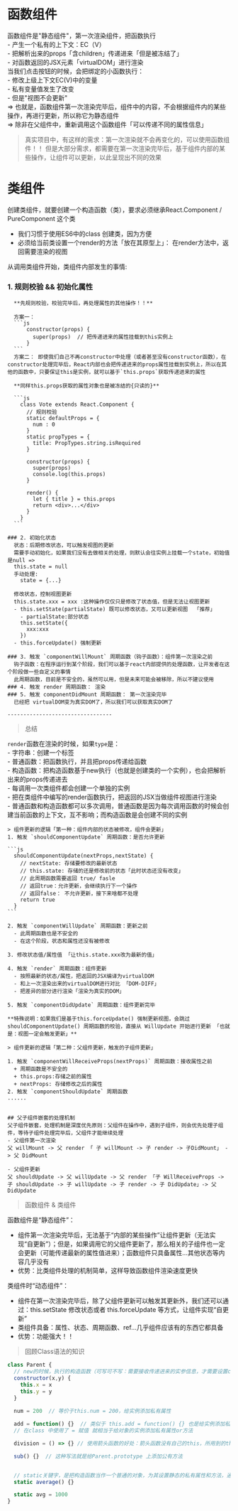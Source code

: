 # 函数组件  

  函数组件是"静态组件"，第一次渲染组件，把函数执行  
    - 产生一个私有的上下文：EC（V）  
    - 把解析出来的props「含children」传递进来「但是被冻结了」  
    - 对函数返回的JSX元素「virtualDOM」进行渲染  
  当我们点击按钮的时候，会把绑定的小函数执行：  
    - 修改上级上下文EC(V)中的变量  
    - 私有变量值发生了改变   
    - 但是"视图不会更新"  
  => 也就是，函数组件第一次渲染完毕后，组件中的内容，不会根据组件内的某些操作，再进行更新，所以称它为静态组件  
  => 除非在父组件中，重新调用这个函数组件「可以传递不同的属性信息」  

  > 真实项目中，有这样的需求：第一次渲染就不会再变化的，可以使用函数组件！！
  > 但是大部分需求，都需要在第一次渲染完毕后，基于组件内部的某些操作，让组件可以更新，以此呈现出不同的效果  

# 类组件  

  创建类组件，就要创建一个构造函数（类），要求必须继承React.Component / PureComponent 这个类  
  - 我们习惯于使用ES6中的class 创建类，因为方便  
  - 必须给当前类设置一个render的方法「放在其原型上」： 在render方法中，返回需要渲染的视图  

  从调用类组件开始，类组件内部发生的事情:  
  ### 1. 规则校验 && 初始化属性   
      **先规则校验，校验完毕后，再处理属性的其他操作！！**    

      方案一：  
      ```js
          constructor(props) {
            super(props)  // 把传递进来的属性挂载到this实例上
          }
      ```  
      方案二： 即使我们自己不再constructor中处理（或者甚至没有constructor函数），在constructor处理完毕后，React内部也会把传递进来的props属性挂载到实例上，所以在其他的函数中，只要保证this是实例，就可以基于`this.props`获取传递进来的属性  

      **同样this.props获取的属性对象也是被冻结的{只读的}**   

      ```js
        class Vote extends React.Component {
          // 规则校验
          static defaultProps = {
            num : 0
          }
          static propTypes = {
            title: PropTypes.string.isRequired
          }

          constructor(props) {
            super(props)
            console.log(this.props)
          }

          render() {
            let { title } = this.props
            return <div>...</div>
          }
        }
      ```    

    ### 2. 初始化状态  
      状态：后期修改状态，可以触发视图的更新  
      需要手动初始化，如果我们没有去做相关的处理，则默认会往实例上挂载一个state，初始值是null => 
      this.state = null  
      手动处理:  
        state = {...}  
      
      修改状态，控制视图更新  
      this.state.xxx = xxx :这种操作仅仅只是修改了状态值，但是无法让视图更新  
      - this.setState(partialState) 既可以修改状态，又可以更新视图  「推荐」  
        - partialState:部分状态  
        this.setState({
          xxx:xxx
        })  
      - this.forceUpdate() 强制更新   

    ### 3. 触发 `componentWillMount` 周期函数（钩子函数）：组件第一次渲染之前  
      钩子函数：在程序运行到某个阶段，我们可以基于react内部提供的处理函数，让开发者在这个阶段做一些自定义的事情  
      此周期函数，目前是不安全的，虽然可以用，但是未来可能会被移除，所以不建议使用  
    ### 4. 触发 render 周期函数： 渲染   
    ### 5. 触发 componentDidMount 周期函数： 第一次渲染完毕  
      已经把 virtualDOM变为真实DOM了，所以我们可以获取真实DOM了  

    ---------------------------------

  > 总结   

  `render`函数在渲染的时候，如果`type`是：  
    - 字符串：创建一个标签   
    - 普通函数：把函数执行，并且把props传递给函数  
    - 构造函数：把构造函数基于new执行（也就是创建类的一个实例），也会把解析出来的props传递进去  
        - 每调用一次类组件都会创建一个单独的实例  
        - 把在类组件中编写的render函数执行，把返回的JSX当做组件视图进行渲染  
    - 普通函数和构造函数都可以多次调用，普通函数是因为每次调用函数的时候会创建当前函数的上下文，互不影响；而构造函数是会创建不同的实例  


    > 组件更新的逻辑「第一种：组件内部的状态被修改，组件会更新」  
    1. 触发 `shouldComponentUpdate` 周期函数：是否允许更新  

    ```js
      shouldComponentUpdate(nextProps,nextState) {
        // nextState: 存储要修改的最新状态  
        // this.state: 存储的还是修改前的状态「此时状态还没有改变」
        // 此周期函数需要返回 true/ fasle
        // 返回true：允许更新，会继续执行下一个操作 
        // 返回false： 不允许更新，接下来啥都不处理
        return true
      }
    ```  

    2. 触发 `componentWillUpdate` 周期函数：更新之前  
      - 此周期函数也是不安全的  
      - 在这个阶段，状态和属性还没有被修改  

    3. 修改状态值/属性值 「让this.state.xxx改为最新的值」  
    
    4. 触发 `render` 周期函数：组件更新  
      - 按照最新的状态/属性，把返回的JSX编译为virtualDOM  
      - 和上一次渲染出来的virtualDOM进行对比 「DOM-DIFF」  
      - 把差异的部分进行渲染「渲染为真实的DOM」  
    
    5. 触发 `componentDidUpdate` 周期函数：组件更新完毕  

    **特殊说明：如果我们是基于this.forceUpdate() 强制更新视图，会跳过 shouldComponentUpdate() 周期函数的校验，直接从 WillUpdate 开始进行更新 「也就是：视图一定会触发更新」** 

    > 组件更新的逻辑「第二种：父组件更新，触发的子组件更新」  

    1. 触发 `componentWillReceiveProps(nextProps)` 周期函数：接收属性之前  
      + 周期函数是不安全的  
      + this.props:存储之前的属性  
      + nextProps: 存储修改之后的属性  
    2. 触发 `componentShouldUpdate` 周期函数  
    ......  


    ## 父子组件嵌套的处理机制  
    父子组件嵌套，处理机制是深度优先原则：父组件在操作中，遇到子组件，则会优先处理子组件，等待子组件处理完毕后，父组件才能继续处理  
    - 父组件第一次渲染  
    父 willMount -> 父 render 「 子 willMount -> 子 render -> 子DidMount」 -> 父 DidMount  

    - 父组件更新  
    父 shouldUpdate -> 父 willUpdate -> 父 render 「子 WillReceiveProps -> 子 shouldUpdate -> 子 willUpdate -> 子 render -> 子 DidUpdate」-> 父 DidUpdate   


> 函数组件 & 类组件  

函数组件是“静态组件”：
+ 组件第一次渲染完毕后，无法基于“内部的某些操作”让组件更新（无法实现“自更新”）；但是，如果调用它的父组件更新了，那么相关的子组件也一定会更新（可能传递最新的属性值进来）；函数组件只具备属性...其他状态等内容几乎没有    
+ 优势：比类组件处理的机制简单，这样导致函数组件渲染速度更快  


类组件时“动态组件”：
+ 组件在第一次渲染完毕后，除了父组件更新可以触发其更新外，我们还可以通过：this.setState 修改状态或者 this.forceUpdate 等方式，让组件实现“自更新”  
+ 类组件具备：属性、状态、周期函数、ref...几乎组件应该有的东西它都具备  
+ 优势：功能强大！！




> 回顾Class语法的知识  

```js
class Parent {
  // new的时候，执行的构造函数（可写可不写：需要接收传递进来的实参信息，才需要设置constructor）
  constructor(x,y) {
    this.x = x
    this.y = y
  }
  
  num = 200  // 等价于this.num = 200，给实例添加私有属性

  add = function() {}  // 类似于 this.add = function() {} 也是给实例添加私有方法
  // 在class 中使用了 = 赋值 就相当于给对象的实例添加私有属性or方法

  division = () => {} // 使用箭头函数的好处：箭头函数没有自己的this，所用到的this是宿主环境中的，也就是this指的是创建出来的实例对象

  sub() {}  // 这种写法就是给Parent.prototype 上添加公有方法


  // static关键字，是把构造函数当作一个普通的对象，为其设置静态的私有属性和方法，通过 Parent.xx 来访问和获取
  static average() {}

  static avg = 1000
}
```